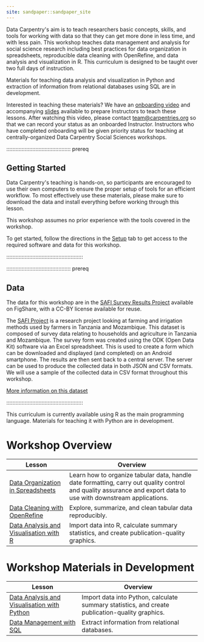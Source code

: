 ```yaml
---
site: sandpaper::sandpaper_site
---
```


Data Carpentry's aim is to teach researchers basic concepts, skills, and tools
for working with data so that they can get more done in less time, and with less
pain. This workshop teaches data management and analysis for social science
research including best practices for data organization in spreadsheets,
reproducible data cleaning with OpenRefine, and data analysis and visualization
in R. This curriculum is designed to be taught over two full days of instruction.

Materials for teaching data analysis and visualization in Python
and extraction of information from relational databases using SQL are in development.

Interested in teaching these materials?
We have an [onboarding video](https://www.youtube.com/watch?v=u4nDomxRVoI&t=2s) and accompanying
[slides](https://docs.google.com/presentation/d/1rR7pLSftBYBnLBmaMWeytfDtcRfwVUWxPYGx30ZJNkc/edit#slide=id.p)
available to prepare Instructors to teach these lessons. After watching this video,
please contact [team@carpentries.org](mailto:team@carpentries.org) so that we can record your
status as an onboarded Instructor. Instructors who
have completed onboarding will be given priority status for teaching at centrally-organized
Data Carpentry Social Sciences workshops.

::::::::::::::::::::::::::::::::::::::::::  prereq

## Getting Started

Data Carpentry's teaching is hands-on, so participants are encouraged to use
their own computers to ensure the proper setup of tools for an efficient
workflow. To most effectively use these materials, please make sure to download
the data and install everything before working through this lesson.

This workshop assumes no prior experience with the tools covered in the workshop.

To get started, follow the directions in the [Setup](learners/setup.md) tab to
get access to the required software and data for this workshop.

::::::::::::::::::::::::::::::::::::::::::::::::::

::::::::::::::::::::::::::::::::::::::::::  prereq

## Data

The data for this workshop are in the [SAFI Survey Results Project](https://doi.org/10.6084/m9.figshare.6262019.v4)
available on FigShare, with a CC-BY license available for reuse.

The [SAFI Project](https://www.safi-research.org/) is a research project
looking at farming and irrigation methods used by farmers in Tanzania and
Mozambique. This dataset is composed of survey data relating to households and
agriculture in Tanzania and Mozambique. The survey form was created using the
ODK (Open Data Kit) software via an Excel spreadsheet. This is used to create
a form which can be downloaded and displayed (and completed) on an Android
smartphone. The results are then sent back to a central server. The server can
be used to produce the collected data in both JSON and CSV formats. We will
use a sample of the collected data in CSV format throughout this workshop.

[More information on this dataset](learners/data.md)

::::::::::::::::::::::::::::::::::::::::::::::::::

This curriculum is currently available using R as the main programming language. Materials for teaching it with Python are in development.

# Workshop Overview

| Lesson | Overview                                                                                                                                                         |
| ---------------------------------------------------------------------------------- | ------------------------------------------------------------------------------------ |
| [Data Organization in Spreadsheets](https://datacarpentry.github.io/spreadsheets-socialsci/)       | Learn how to organize tabular data, handle date formatting, carry out quality control and quality assurance and export data to use with downstream applications. |
| [Data Cleaning with OpenRefine](https://datacarpentry.github.iog/openrefine-socialsci/)       | Explore, summarize, and clean tabular data reproducibly.                                                                                                         |
| [Data Analysis and Visualisation with R](https://datacarpentry.github.io/r-socialsci)       | Import data into R, calculate summary statistics, and create publication-quality graphics.                                                                       |

# Workshop Materials in Development

| Lesson | Overview                                                                                                                                                         |
| ---------------------------------------------------------------------------------- | ------------------------------------------------------------------------------------ |
| [Data Analysis and Visualisation with Python](https://datacarpentry.github.io/python-socialsci/)       | Import data into Python, calculate summary statistics, and create publication-quality graphics.                                                                  |
| [Data Management with SQL](https://datacarpentry.github.io/sql-socialsci/)       | Extract information from relational databases.                                                                                                                   |


